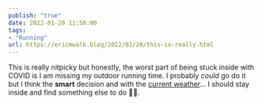 ```yaml
---
publish: "true"
date: 2022-01-20 11:58:00
tags:
- "Running"
url: https://ericmwalk.blog/2022/01/20/this-is-really.html
---
```

This is really nitpicky but honestly, the worst part of being stuck inside with COVID is I am missing my outdoor running time. I probably *could* go do it but I think the **smart** decision and with the [current weather](https://darksky.net/details/44.8569,-93.4602/2022-1-20/us12/en)... I should stay inside and find something else to do 🤔😂.